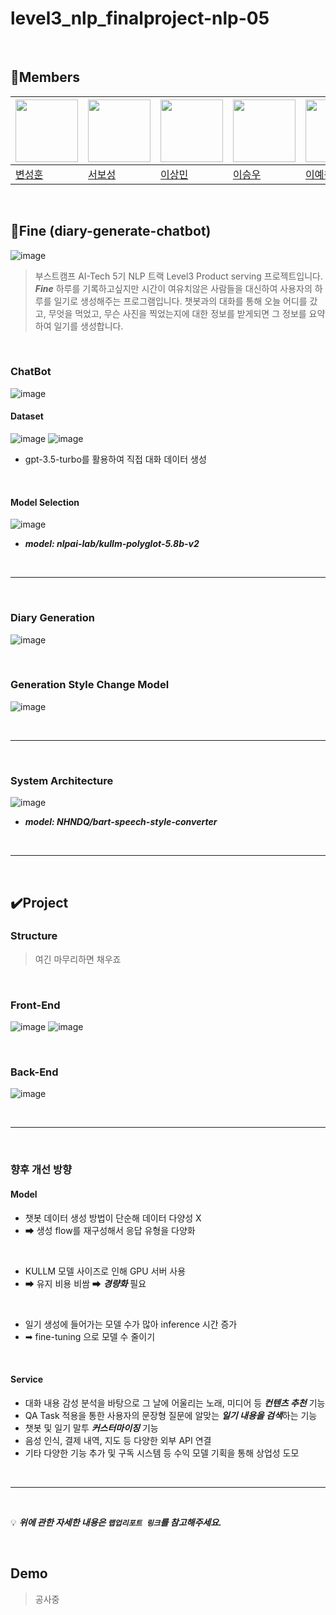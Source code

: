 # level3_nlp_finalproject-nlp-05

<br>

## 🐴Members

|<img src='https://avatars.githubusercontent.com/u/102334596?v=4' height=100 width=100px></img>|<img src='https://avatars.githubusercontent.com/u/86002769?v=4' height=100 width=100px></img>|<img src='https://avatars.githubusercontent.com/u/107304584?v=' height=100 width=100px></img>|<img src='https://avatars.githubusercontent.com/u/60664644?v=4' height=100 width=100px></img>|<img src='https://avatars.githubusercontent.com/u/126854237?v=4' height=100 width=100px></img>
| --- | --- | --- | --- | --- |
| [변성훈](https://github.com/DNA-B) | [서보성](https://github.com/Seoboseong) | [이상민](https://github.com/SangMini2) | [이승우](https://github.com/OLAOOT) | [이예원](https://github.com/aeongaewon) |

<br>

## 📎Fine (diary-generate-chatbot)

![image](https://github.com/boostcampaitech5/level3_nlp_finalproject-nlp-05/assets/102334596/098467e4-8595-4bd8-9d6f-de678321a081)

> 부스트캠프 AI-Tech 5기 NLP 트랙 Level3 Product serving 프로젝트입니다.
> ***Fine*** 하루를 기록하고싶지만 시간이 여유치않은 사람들을 대신하여 사용자의 하루를 일기로 생성해주는 프로그램입니다.
> 챗봇과의 대화를 통해 오늘 어디를 갔고, 무엇을 먹었고, 무슨 사진을 찍었는지에 대한 정보를 받게되면 그 정보를 요약하여 일기를 생성합니다.
> 

<br>

### ChatBot
![image](https://github.com/boostcampaitech5/level3_nlp_finalproject-nlp-05/assets/102334596/a5e0c152-d0ae-4adc-b74f-26b769be3ea6)

  #### Dataset
  ![image](https://github.com/boostcampaitech5/level3_nlp_finalproject-nlp-05/assets/102334596/7a54362d-4213-4371-bb38-7598e52d9fd2)
  ![image](https://github.com/boostcampaitech5/level3_nlp_finalproject-nlp-05/assets/102334596/7579ff8f-301a-4343-a20a-6c3d3753acf5)
  + gpt-3.5-turbo를 활용하여 직접 대화 데이터 생성
  
<br>
  
  #### Model Selection
  ![image](https://github.com/boostcampaitech5/level3_nlp_finalproject-nlp-05/assets/102334596/24a6a61f-1d0b-41dd-bc25-9d5f2e28ecb0)
  + ***model: nlpai-lab/kullm-polyglot-5.8b-v2***

<br>

-------

<br>

### Diary Generation
![image](https://github.com/boostcampaitech5/level3_nlp_finalproject-nlp-05/assets/102334596/ae79c6ff-489f-4b33-973b-8b12f5fac301)

<br>

### Generation Style Change Model
![image](https://github.com/boostcampaitech5/level3_nlp_finalproject-nlp-05/assets/102334596/5317da6f-f318-4e07-bb3e-378dd8b2c3ad)

<br>

------

<br>

  ### System Architecture
  ![image](https://github.com/boostcampaitech5/level3_nlp_finalproject-nlp-05/assets/102334596/7b98f242-ed4a-444a-93fb-af4cf1b96f32)
  + ***model: NHNDQ/bart-speech-style-converter***
  
<br>

---

<br>

## ✔️Project

### Structure
> 여긴 마무리하면 채우죠


<br>

### Front-End
![image](https://github.com/boostcampaitech5/level3_nlp_finalproject-nlp-05/assets/102334596/83b73701-2609-445c-b12b-510705f7a492)
![image](https://github.com/boostcampaitech5/level3_nlp_finalproject-nlp-05/assets/102334596/6198c3ea-4e36-44db-980c-a1a6f15c84fd)

<br>

### Back-End
![image](https://github.com/boostcampaitech5/level3_nlp_finalproject-nlp-05/assets/102334596/a6c794b1-6bb1-4127-b85c-bd6b08010acb)

<br>

---

<br>

### 향후 개선 방향
  #### Model
  + 챗봇 데이터 생성 방법이 단순해 데이터 다양성 Χ
  + ➡ 생성 flow를 재구성해서 응답 유형을 다양화

<br>

  + KULLM 모델 사이즈로 인해 GPU 서버 사용 
  + ➡ 유지 비용 비쌈 ➡ ***경량화*** 필요 

<br>

  + 일기 생성에 들어가는 모델 수가 많아 inference 시간 증가
  + ➡ fine-tuning 으로 모델 수 줄이기

<br>

  #### Service
  + 대화 내용 감성 분석을 바탕으로 그 날에 어울리는 노래, 미디어 등 ***컨텐츠 추천*** 기능
  + QA Task 적용을 통한 사용자의 문장형 질문에 알맞는 ***일기 내용을 검색***하는 기능
  + 챗봇 및 일기 말투 ***커스터마이징*** 기능
  + 음성 인식, 결제 내역, 지도 등 다양한 외부 API 연결
  + 기타 다양한 기능 추가 및 구독 시스템 등 수익 모델 기획을 통해 상업성 도모
  
<br>

---

<br>

💡 __*위에 관한 자세한 내용은 ```랩업리포트 링크```를 참고해주세요.*__

<br>

## Demo
> 공사중
